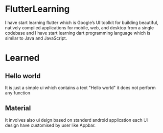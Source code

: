 # FlutterLearning
I have start learning flutter which is Google’s UI toolkit for building beautiful, natively compiled applications for mobile, web, and desktop from a single codebase and
I have start learning dart programming language which is similar to Java and JavaScript.

# Learned
## Hello world
It is just a simple ui which contains a text "Hello world" it does not perform any function

## Material
It involves also ui deign based on standerd android application each Ui design have customised by user like Appbar.
